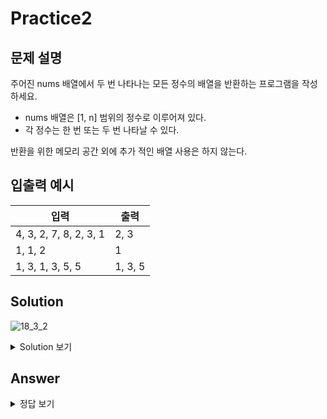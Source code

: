 Practice2
===

문제 설명
---

주어진 nums 배열에서 두 번 나타나는 모든 정수의 배열을 반환하는 프로그램을 작성하세요.  
* nums 배열은 [1, n] 범위의 정수로 이루어져 있다.
* 각 정수는 한 번 또는 두 번 나타날 수 있다.


반환을 위한 메모리 공간 외에 추가 적인 배열 사용은 하지 않는다.


입출력 예시
---
|입력|출력|
|---|---|
|4, 3, 2, 7, 8, 2, 3, 1|2, 3|
|1, 1, 2|1|
|1, 3, 1, 3, 5, 5|1, 3, 5|

Solution
---
![18_3_2](https://user-images.githubusercontent.com/76902448/188638547-76dd9b59-131d-4720-bad1-a831425128a8.png)


<details>  
<summary>Solution 보기</summary>
<div markdown="1">

<h4> 🍑 키워드 : Math.abs(), 값을 index로 보기, 음수 </h4>


</div>
</details>

Answer
---
<details>
<summary>정답 보기</summary>
<div markdown="1">

``` java
import java.util.ArrayList;

public class Practice2 {
    public static ArrayList<Integer> solution(int[] nums) {
        ArrayList<Integer> iarr = new ArrayList<>();

        for (int i = 0; i < nums.length; i++) {
            int index = Math.abs(nums[i]) - 1;
            if (nums[index] < 0) {
                iarr.add(Math.abs(nums[i]));
            } else {
                nums[index] = - nums[index];
            }
        }
        return iarr;
    }

    public static void main(String[] args) {
        // Test code
        int[] nums = {4, 3, 2, 7, 8, 2, 3, 1};
        System.out.println(solution(nums));

        nums = new int[]{1, 1, 2};
        System.out.println(solution(nums));

        nums = new int[]{1, 3, 1, 3, 5, 5};
        System.out.println(solution(nums));
    }
}

  
```


</div>
</details>
